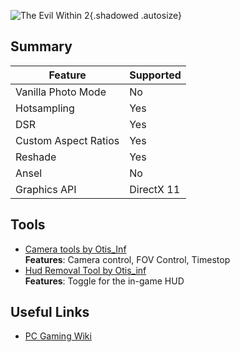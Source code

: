 ![The Evil Within 2](Images\tew2_header.png "Shot by random ork"){.shadowed .autosize}

## Summary

Feature | Supported
--|--
Vanilla Photo Mode | No
Hotsampling | Yes
DSR | Yes
Custom Aspect Ratios | Yes
Reshade | Yes
Ansel | No
Graphics API | DirectX 11
 
## Tools

* [Camera tools by Otis_Inf](https://patreon.com/Otis_Inf)  
**Features**: Camera control, FOV Control, Timestop
* [Hud Removal Tool by Otis_inf](https://mega.nz/#!1EIgFaSC!_P7LmSBpLrE6RcMd4iq4cOn1Je_ElvMzIQdxxGJzjyo)  
**Features**: Toggle for the in-game HUD

## Useful Links

* [PC Gaming Wiki](https://pcgamingwiki.com/wiki/The_Evil_Within_2)
